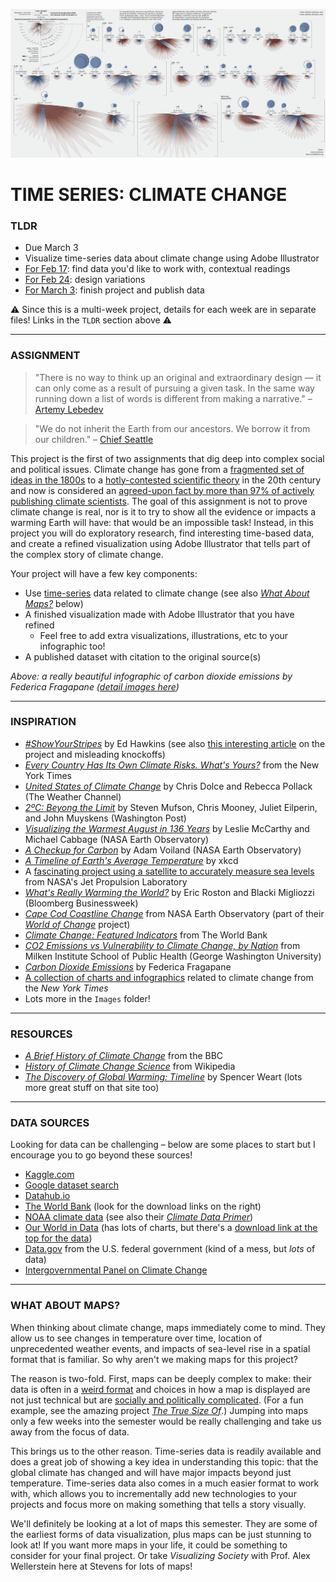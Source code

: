 ![Infographic of carbon dioxide emissions by Federica Fragapane](Images/CarbonDioxideEmissions-FedericaFragapane.jpg)

# TIME SERIES: CLIMATE CHANGE

### TLDR  
* Due March 3  
* Visualize time-series data about climate change using Adobe Illustrator  
* [For Feb 17](Part1-ResearchAndFindingData.md): find data you'd like to work with, contextual readings  
* [For Feb 24](Part2-DesignVariations.md): design variations  
* [For March 3](Part3-FinishProjectAndPublishData.md): finish project and publish data  

⚠️ Since this is a multi-week project, details for each week are in separate files! Links in the `TLDR` section above ⚠️ 

***

### ASSIGNMENT
> "There is no way to think up an original and extraordinary design — it can only come as a result of pursuing a given task. In the same way running down a list of words is different from making a narrative." – [Artemy Lebedev](https://www.artlebedev.com/mandership/162)  

> "We do not inherit the Earth from our ancestors. We borrow it from our children." – [Chief Seattle](https://en.wikipedia.org/wiki/Chief_Seattle)

This project is the first of two assignments that dig deep into complex social and political issues. Climate change has gone from a [fragmented set of ideas in the 1800s](https://history.aip.org/climate/timeline.htm) to a [hotly-contested scientific theory](https://theconversation.com/30-years-ago-global-warming-became-front-page-news-and-both-republicans-and-democrats-took-it-seriously-97658) in the 20th century and now is considered an [agreed-upon fact by more than 97% of actively publishing climate scientists](https://climate.nasa.gov/scientific-consensus). The goal of this assignment is not to prove climate change is real, nor is it to try to show all the evidence or impacts a warming Earth will have: that would be an impossible task! Instead, in this project you will do exploratory research, find interesting time-based data, and create a refined visualization using Adobe Illustrator that tells part of the complex story of climate change.

Your project will have a few key components:  
* Use [time-series](https://en.wikipedia.org/wiki/Time_series) data related to climate change (see also [*What About Maps?*](#what-about-maps) below)  
* A finished visualization made with Adobe Illustrator that you have refined  
  * Feel free to add extra visualizations, illustrations, etc to your infographic too!  
* A published dataset with citation to the original source(s)  

*Above: a really beautiful infographic of carbon dioxide emissions by Federica Fragapane ([detail images here](https://www.behance.net/gallery/31279439/Carbon-Dioxide-Emissions))*

***

### INSPIRATION  
* [*#ShowYourStripes*](https://showyourstripes.info/) by Ed Hawkins (see also [this interesting article](https://www.cbsnews.com/news/climate-change-2000-years-of-earths-temperatures-in-one-simple-chart-and-copycat-misinformation) on the project and misleading knockoffs)  
* [*Every Country Has Its Own Climate Risks. What's Yours?*](https://www.nytimes.com/interactive/2021/01/28/opinion/climate-change-risks-by-country.html) from the New York Times  
* [*United States of Climate Change*](https://features.weather.com/us-climate-change/minnesota/) by Chris Dolce and Rebecca Pollack (The Weather Channel)  
* [*2ºC: Beyong the Limit*](https://www.washingtonpost.com/graphics/2019/national/climate-environment/climate-change-america/) by Steven Mufson, Chris Mooney, Juliet Eilperin, and John Muyskens (Washington Post)  
* [*Visualizing the Warmest August in 136 Years*](https://earthobservatory.nasa.gov/blogs/earthmatters/2016/09/12/heres-how-the-warmest-august-in-136-years-looks-in-chart-form/) by Leslie McCarthy and Michael Cabbage (NASA Earth Observatory)  
* [*A Checkup for Carbon*](https://earthobservatory.nasa.gov/blogs/earthmatters/category/climate/) by Adam Voiland (NASA Earth Observatory)  
* [*A Timeline of Earth's Average Temperature*](https://xkcd.com/1732/) by xkcd  
* A [fascinating project using a satellite to accurately measure sea levels](https://www.jpl.nasa.gov/news/nasa-us-and-european-partner-satellite-returns-first-sea-level-measurements) from NASA's Jet Propulsion Laboratory  
* [*What's Really Warming the World?*](https://www.bloomberg.com/graphics/2015-whats-warming-the-world/) by Eric Roston and Blacki Migliozzi (Bloomberg Businessweek)  
* [*Cape Cod Coastline Change*](https://earthobservatory.nasa.gov/world-of-change/CapeCod) from NASA Earth Observatory (part of their [*World of Change*](https://earthobservatory.nasa.gov/world-of-change) project)  
* [*Climate Change: Featured Indicators*](https://data.worldbank.org/topic/climate-change) from The World Bank  
* [*CO2 Emissions vs Vulnerability to Climate Change, by Nation*](https://onlinepublichealth.gwu.edu/resources/climate-change-emissions-data/) from Milken Institute School of Public Health (George Washington University)  
* [*Carbon Dioxide Emissions*](https://www.behance.net/gallery/31279439/Carbon-Dioxide-Emissions) by Federica Fragapane  
* [A collection of charts and infographics](https://www.nytimes.com/2019/02/28/learning/teach-about-climate-change-with-these-24-new-york-times-graphs.html#link-4531c5a) related to climate change from the *New York Times*  
* Lots more in the `Images` folder!  

***

### RESOURCES  
* [*A Brief History of Climate Change*](https://www.bbc.com/news/science-environment-15874560) from the BBC  
* [*History of Climate Change Science*](https://en.wikipedia.org/wiki/History_of_climate_change_science) from Wikipedia  
* [*The Discovery of Global Warming: Timeline*](https://history.aip.org/climate/timeline.htm) by Spencer Weart (lots more great stuff on that site too)  

***

### DATA SOURCES  
Looking for data can be challenging – below are some places to start but I encourage you to go beyond these sources!  
* [Kaggle.com](https://www.kaggle.com/datasets?search=climate+change)  
* [Google dataset search](https://datasetsearch.research.google.com/search?query=climate%20change&docid=3v1OQpCvlxa6n5lOAAAAAA%3D%3D)  
* [Datahub.io](https://datahub.io/collections/climate-change)  
* [The World Bank](https://data.worldbank.org/topic/climate-change) (look for the download links on the right)  
* [NOAA climate data](https://www.climate.gov/maps-data/datasets) (see also their [*Climate Data Primer*](https://www.climate.gov/maps-data/primer/climate-data-primer))  
* [Our World in Data](https://ourworldindata.org/co2-and-other-greenhouse-gas-emissions) (has lots of charts, but there's a [download link at the top for the data](https://github.com/owid/co2-data))  
* [Data.gov](https://www.data.gov/climate/) from the U.S. federal government (kind of a mess, but *lots* of data)  
* [Intergovernmental Panel on Climate Change](http://www.ipcc-data.org/)  

***

### WHAT ABOUT MAPS?  
When thinking about climate change, maps immediately come to mind. They allow us to see changes in temperature over time, location of unprecedented weather events, and impacts of sea-level rise in a spatial format that is familiar. So why aren't we making maps for this project?

The reason is two-fold. First, maps can be deeply complex to make: their data is often in a [weird format](https://en.wikipedia.org/wiki/Geographic_information_system) and choices in how a map is displayed are not just technical but are [socially and politically complicated](https://www.carnegiecouncil.org/publications/ethics_online/politics-and-cartography-the-power-of-deception-through-distortion). (For a fun example, see the amazing project [*The True Size Of*](https://thetruesize.com).) Jumping into maps only a few weeks into the semester would be really challenging and take us away from the focus of data.

This brings us to the other reason. Time-series data is readily available and does a great job of showing a key idea in understanding this topic: that the global climate has changed and will have major impacts beyond just temperature. Time-series data also comes in a much easier format to work with, which allows you to incrementally add new technologies to your projects and focus more on making something that tells a story visually.

We'll definitely be looking at a lot of maps this semester. They are some of the earliest forms of data visualization, plus maps can be just stunning to look at! If you want more maps in your life, it could be something to consider for your final project. Or take *Visualizing Society* with Prof. Alex Wellerstein here at Stevens for lots of maps!

